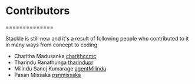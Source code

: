 # Contributors
==============

Stackle is still new and it's a result of following people who contributed to it in many ways from concept to coding  
* Charitha Madusanka [charithccmc](https://github.com/charithccmc)
* Tharindu Ranathunga [tharindupr](https://github.com/tharindupr)
* Milindu Sanoj Kumarage [agentMilindu](https://github.com/agentmilindu)
* Pasan Missaka [psnmissaka](https://github.com/psnmissaka)
